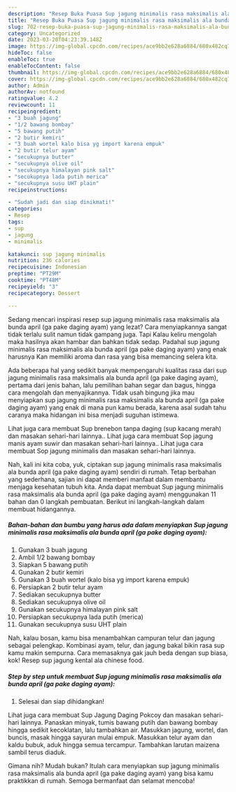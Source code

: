 ```yaml
---
description: "Resep Buka Puasa Sup jagung minimalis rasa maksimalis ala bunda april (ga pake daging ayam) yang Bikin Ngiler"
title: "Resep Buka Puasa Sup jagung minimalis rasa maksimalis ala bunda april (ga pake daging ayam) yang Bikin Ngiler"
slug: 702-resep-buka-puasa-sup-jagung-minimalis-rasa-maksimalis-ala-bunda-april-ga-pake-daging-ayam-yang-bikin-ngiler
category: Uncategorized
date: 2023-03-20T04:23:39.148Z
image: https://img-global.cpcdn.com/recipes/ace9bb2e628a6884/680x482cq70/sup-jagung-minimalis-rasa-maksimalis-ala-bunda-april-ga-pake-daging-ayam-foto-resep-utama.jpg
hideToc: false
enableToc: true
enableTocContent: false
thumbnail: https://img-global.cpcdn.com/recipes/ace9bb2e628a6884/680x482cq70/sup-jagung-minimalis-rasa-maksimalis-ala-bunda-april-ga-pake-daging-ayam-foto-resep-utama.jpg
cover: https://img-global.cpcdn.com/recipes/ace9bb2e628a6884/680x482cq70/sup-jagung-minimalis-rasa-maksimalis-ala-bunda-april-ga-pake-daging-ayam-foto-resep-utama.jpg
author: Admin
authorAv: notfound
ratingvalue: 4.2
reviewcount: 11
recipeingredient:
- "3 buah jagung"
- "1/2 bawang bombay"
- "5 bawang putih"
- "2 butir kemiri"
- "3 buah wortel kalo bisa yg import karena empuk"
- "2 butir telur ayam"
- "secukupnya butter"
- "secukupnya olive oil"
- "secukupnya himalayan pink salt"
- "secukupnya lada putih merica"
- "secukupnya susu UHT plain"
recipeinstructions:

- "Sudah jadi dan siap dinikmati!"
categories:
- Resep
tags:
- sup
- jagung
- minimalis

katakunci: sup jagung minimalis 
nutrition: 236 calories
recipecuisine: Indonesian
preptime: "PT29M"
cooktime: "PT48M"
recipeyield: "3"
recipecategory: Dessert

---
```



Sedang mencari inspirasi resep sup jagung minimalis rasa maksimalis ala bunda april (ga pake daging ayam) yang lezat? Cara menyiapkannya sangat tidak terlalu sulit namun tidak gampang juga. Tapi Kalau keliru mengolah maka hasilnya akan hambar dan bahkan tidak sedap. Padahal sup jagung minimalis rasa maksimalis ala bunda april (ga pake daging ayam) yang enak harusnya Kan memiliki aroma dan rasa yang bisa memancing selera kita.


Ada beberapa hal yang sedikit banyak mempengaruhi kualitas rasa dari sup jagung minimalis rasa maksimalis ala bunda april (ga pake daging ayam), pertama dari jenis bahan, lalu pemilihan bahan segar dan bagus, hingga cara mengolah dan menyajikannya. Tidak usah bingung jika mau menyiapkan sup jagung minimalis rasa maksimalis ala bunda april (ga pake daging ayam) yang enak di mana pun kamu berada, karena asal sudah tahu caranya maka hidangan ini bisa menjadi suguhan istimewa.

Lihat juga cara membuat Sup brenebon tanpa daging (sup kacang merah) dan masakan sehari-hari lainnya.. Lihat juga cara membuat Sop jagung manis ayam suwir dan masakan sehari-hari lainnya.. Lihat juga cara membuat Sop jagung minimalis dan masakan sehari-hari lainnya.


Nah, kali ini kita coba, yuk, ciptakan sup jagung minimalis rasa maksimalis ala bunda april (ga pake daging ayam) sendiri di rumah. Tetap berbahan yang sederhana, sajian ini dapat memberi manfaat dalam membantu menjaga kesehatan tubuh kita. Anda dapat membuat Sup jagung minimalis rasa maksimalis ala bunda april (ga pake daging ayam) menggunakan 11 bahan dan 0 langkah pembuatan. Berikut ini langkah-langkah dalam membuat hidangannya.

<!--inarticleads1-->

##### Bahan-bahan dan bumbu yang harus ada dalam menyiapkan Sup jagung minimalis rasa maksimalis ala bunda april (ga pake daging ayam):

1. Gunakan 3 buah jagung
1. Ambil 1/2 bawang bombay
1. Siapkan 5 bawang putih
1. Gunakan 2 butir kemiri
1. Gunakan 3 buah wortel (kalo bisa yg import karena empuk)
1. Persiapkan 2 butir telur ayam
1. Sediakan secukupnya butter
1. Sediakan secukupnya olive oil
1. Gunakan secukupnya himalayan pink salt
1. Persiapkan secukupnya lada putih (merica)
1. Gunakan secukupnya susu UHT plain


Nah, kalau bosan, kamu bisa menambahkan campuran telur dan jagung sebagai pelengkap. Kombinasi ayam, telur, dan jagung bakal bikin rasa sup kamu makin sempurna. Cara memasaknya gak jauh beda dengan sup biasa, kok! Resep sup jagung kental ala chinese food. 

<!--inarticleads2-->

##### Step by step untuk membuat Sup jagung minimalis rasa maksimalis ala bunda april (ga pake daging ayam):


1. Selesai dan siap dihidangkan!

Lihat juga cara membuat Sup Jagung Daging Pokcoy dan masakan sehari-hari lainnya. Panaskan minyak, tumis bawang putih dan bawang bombay hingga sedikit kecoklatan, lalu tambahkan air. Masukkan jagung, wortel, dan buncis, masak hingga sayuran mulai empuk. Masukkan telur ayam dan kaldu bubuk, aduk hingga semua tercampur. Tambahkan larutan maizena sambil terus diaduk. 

Gimana nih? Mudah bukan? Itulah cara menyiapkan sup jagung minimalis rasa maksimalis ala bunda april (ga pake daging ayam) yang bisa kamu praktikkan di rumah. Semoga bermanfaat dan selamat mencoba!
